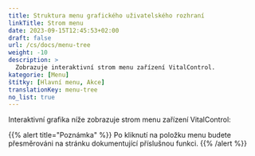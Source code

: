 ```yaml
---
title: Struktura menu grafického uživatelského rozhraní
linkTitle: Strom menu
date: 2023-09-15T12:45:53+02:00
draft: false
url: /cs/docs/menu-tree
weight: -10
description: >
  Zobrazuje interaktivní strom menu zařízení VitalControl.
kategorie: [Menu]
štítky: [Hlavní menu, Akce]
translationKey: menu-tree
no_list: true
---
```


Interaktivní grafika níže zobrazuje strom menu zařízení VitalControl:

{{% alert title="Poznámka" %}}
Po kliknutí na položku menu budete přesměrováni na stránku dokumentující příslušnou funkci.
{{% /alert %}}

<object data="menu-tree.svg" type="image/svg+xml" width="1100" >
</object>
